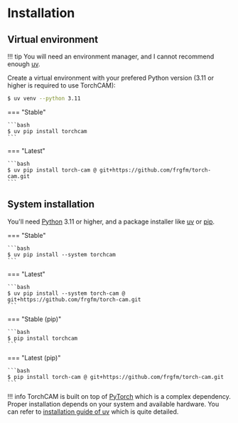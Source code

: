 # Installation

## Virtual environment

!!! tip
    You will need an environment manager, and I cannot recommend enough [uv](https://docs.astral.sh/uv/getting-started/installation/).

Create a virtual environment with your prefered Python version (3.11 or higher is required to use TorchCAM):
```bash
$ uv venv --python 3.11
```

=== "Stable"

    ```bash
    $ uv pip install torchcam
    ```

=== "Latest"

    ```bash
    $ uv pip install torch-cam @ git+https://github.com/frgfm/torch-cam.git
    ```


## System installation

You'll need [Python](https://www.python.org/downloads/) 3.11 or higher, and a package installer like [uv](https://docs.astral.sh/uv/getting-started/installation/) or [pip](https://packaging.python.org/en/latest/tutorials/installing-packages/).

=== "Stable"

    ```bash
    $ uv pip install --system torchcam
    ```

=== "Latest"

    ```bash
    $ uv pip install --system torch-cam @ git+https://github.com/frgfm/torch-cam.git
    ```

=== "Stable (pip)"

    ```bash
    $ pip install torchcam
    ```

=== "Latest (pip)"

    ```bash
    $ pip install torch-cam @ git+https://github.com/frgfm/torch-cam.git
    ```

!!! info
    TorchCAM is built on top of [PyTorch](https://github.com/pytorch/pytorch) which is a complex dependency. Proper installation depends on your system and available hardware. You can refer to [installation guide of uv](https://docs.astral.sh/uv/guides/integration/pytorch) which is quite detailed.
